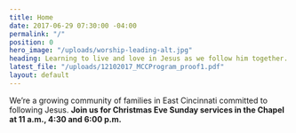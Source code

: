 ```yaml
---
title: Home
date: 2017-06-29 07:30:00 -04:00
permalink: "/"
position: 0
hero_image: "/uploads/worship-leading-alt.jpg"
heading: Learning to live and love in Jesus as we follow him together.
latest_file: "/uploads/12102017_MCCProgram_proof1.pdf"
layout: default
---
```


We’re a growing community of families in East Cincinnati committed to following Jesus. **Join us for Christmas Eve Sunday services in the Chapel at 11 a.m., 4:30 and 6:00 p.m.**